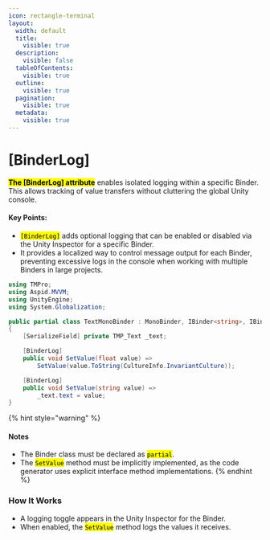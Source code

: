 ```yaml
---
icon: rectangle-terminal
layout:
  width: default
  title:
    visible: true
  description:
    visible: false
  tableOfContents:
    visible: true
  outline:
    visible: true
  pagination:
    visible: true
  metadata:
    visible: true
---
```


# \[BinderLog]

<mark style="color:$primary;">**The \[BinderLog] attribute**</mark> enables isolated logging within a specific Binder. This allows tracking of value transfers without cluttering the global Unity console.

#### Key Points:

* <mark style="color:$warning;">`[BinderLog]`</mark> adds optional logging that can be enabled or disabled via the Unity Inspector for a specific Binder.
* It provides a localized way to control message output for each Binder, preventing excessive logs in the console when working with multiple Binders in large projects.

```csharp
using TMPro;
using Aspid.MVVM;
using UnityEngine;
using System.Globalization;

public partial class TextMonoBinder : MonoBinder, IBinder<string>, IBinder<float>
{
    [SerializeField] private TMP_Text _text;

    [BinderLog]
    public void SetValue(float value) =>
        SetValue(value.ToString(CultureInfo.InvariantCulture));

    [BinderLog]
    public void SetValue(string value) =>
        _text.text = value;
}
```

{% hint style="warning" %}
#### Notes

* The Binder class must be declared as <mark style="color:$warning;">`partial`</mark>.
* The <mark style="color:$warning;">`SetValue`</mark> method must be implicitly implemented, as the code generator uses explicit interface method implementations.
{% endhint %}

### How It Works

* A logging toggle appears in the Unity Inspector for the Binder.
* When enabled, the <mark style="color:$warning;">`SetValue`</mark> method logs the values it receives.
